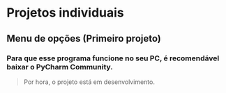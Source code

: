 # Projetos individuais
## Menu de opções (Primeiro projeto)
### Para que esse programa funcione no seu PC, é recomendável baixar o PyCharm Community.
> Por hora, o projeto está em desenvolvimento.
